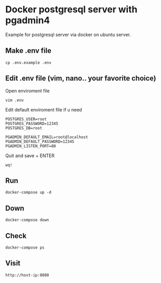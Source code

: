 # Docker postgresql server with pgadmin4
Example for postgresql server via docker on ubuntu server.

## Make .env file

```shell
cp .env.example .env
```


## Edit .env file (vim, nano.. your favorite choice)

Open enviroment file

```shell
vim .env
```

Edit default enviroment file if u need

```shell
POSTGRES_USER=root
POSTGRES_PASSWORD=12345
POSTGRES_DB=root

PGADMIN_DEFAULT_EMAIL=root@localhost
PGADMIN_DEFAULT_PASSWORD=12345
PGADMIN_LISTEN_PORT=80
```

Quit and save + ENTER

```shell
wq!
```

## Run

```shell
docker-compose up -d
```

## Down

```shell
docker-compose down
```

## Check

```shell
docker-compose ps
```

## Visit 

```shell
http://host-ip:8080
```
